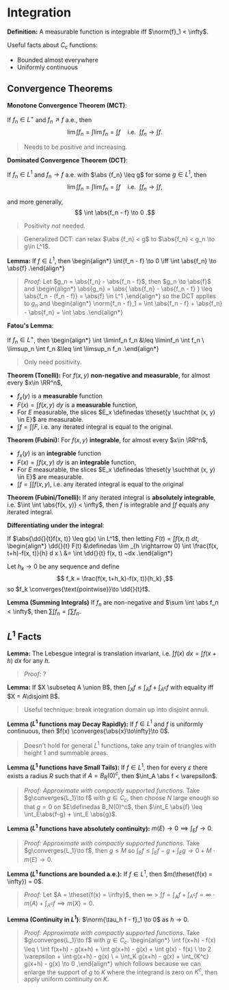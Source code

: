# Integration

**Definition:**
A measurable function is integrable iff $\norm{f}_1 < \infty$.

Useful facts about $C_c$ functions:

- Bounded almost everywhere
- Uniformly continuous

## Convergence Theorems

**Monotone Convergence Theorem (MCT)**:

If $f_n \in L^+$ and $f_n \nearrow f$ a.e., then
$$
\lim \int f_n
= \int \lim f_n = \int f
\quad \text{i.e.}~~ \int f_n \to \int f
.$$

> Needs to be positive and increasing.

**Dominated Convergence Theorem (DCT)**:

If $f_n \in L^1$ and $f_n \to f$ a.e. with $\abs {f_n} \leq g$ for some $g\in L^1$, then
$$
\lim \int f_n = \int \lim f_n = \int f \quad \text{i.e.}~~ \int f_n \to \int f
,$$

and more generally,
$$
\int \abs{f_n - f} \to 0
.$$

> Positivity *not* needed.

> Generalized DCT: can relax $\abs {f_n} < g$ to $\abs{f_n} < g_n \to g\in L^1$.

**Lemma:**
If $f\in L^1$, then
\begin{align*}
\int{f_n - f} \to 0 \iff \int \abs{f_n} \to \abs{f}
.\end{align*}

> *Proof:* Let $g_n = \abs{f_n} - \abs{f_n - f}$, then $g_n \to \abs{f}$ and 
\begin{align*}
\abs{g_n} = \abs{ \abs{f_n} - \abs{f_n - f} } \leq \abs{f_n - (f_n - f)} = \abs{f} \in L^1
,\end{align*}
so the DCT applies to $g_n$ and
\begin{align*}
\norm{f_n - f}_1 = \int \abs{f_n - f} + \abs{f_n} - \abs{f_n}
= \int \abs
.\end{align*}




**Fatou's Lemma**:

If $f_n \in L^+$, then
\begin{align*}
\int \liminf_n f_n &\leq \liminf_n \int f_n \\
\limsup_n \int f_n &\leq \int \limsup_n f_n
.\end{align*}

> Only need positivity.

**Theorem (Tonelli):**
For $f(x, y)$ **non-negative and measurable**, for almost every $x\in \RR^n$, 

- $f_x(y)$ is a **measurable** function
- $F(x) = \int f(x, y) ~dy$ is a **measurable** function,
- For $E$ measurable, the slices $E_x \definedas \theset{y \suchthat (x, y) \in E}$ are measurable.
- $\int f = \int \int F$, i.e. any iterated integral is equal to the original.

**Theorem (Fubini):**
For $f(x, y)$ **integrable**, for almost every $x\in \RR^n$, 

- $f_x(y)$ is an **integrable** function
- $F(x) = \int f(x, y) ~dy$ is an **integrable** function,
- For $E$ measurable, the slices $E_x \definedas \theset{y \suchthat (x, y) \in E}$ are measurable.
- $\int f = \int \int f(x,y)$, i.e. any iterated integral is equal to the original

**Theorem (Fubini/Tonelli):**
If any iterated integral is **absolutely integrable**, i.e. $\int \int \abs{f(x, y)} < \infty$, then $f$ is integrable and $\int f$ equals any iterated integral.

**Differentiating under the integral**:

If $\abs{\dd{}{t}f(x, t)} \leq g(x) \in L^1$, then letting $F(t) = \int f(x, t) ~dt$,
\begin{align*}
\dd{}{t} F(t)
&\definedas \lim _{h \rightarrow 0} \int \frac{f(x, t+h)-f(x, t)}{h} d x \\
&= \int \dd{}{t} f(x, t) ~dx
.\end{align*}

Let $h_k \to 0$ be any sequence and define
$$
f_k = \frac{f(x, t+h_k)-f(x, t)}{h_k}
,$$
so $f_k \converges{\text{pointwise}}\to \dd{}{t}f$.

**Lemma (Summing Integrals)**
If $f_n$ are non-negative and $\sum \int \abs f_n < \infty$, then $\sum \int f_n = \int \sum f_n$.

## $L^1$ Facts

**Lemma:**
The Lebesgue integral is translation invariant, i.e. 
$\int f(x) ~dx = \int f(x + h) ~dx$ for any $h$.

> *Proof:* ?

**Lemma:**
If $X \subseteq A \union B$, then $\int_X f \leq \int_A f + \int_{A^c} f$ with equality iff $X = A\disjoint B$.

> Useful technique: break integration domain up into disjoint annuli.

**Lemma ($L^1$ functions may Decay Rapidly):**
If $f \in L^1$ and $f$ is uniformly continuous, then $f(x) \converges{\abs{x}\to\infty}\to 0$.

> Doesn't hold for general $L^1$ functions, take any train of triangles with height 1 and summable areas.

**Lemma ($L^1$ functions have Small Tails):**
If $f\in L^1$, then for every $\varepsilon$ there exists a radius $R$ such that if $A = B_R(0)^c$, then $\int_A \abs f < \varepsilon$. 

> *Proof: Approximate with compactly supported functions.* 
> Take $g\converges{L_1}\to f$ with $g\in C_c$, then choose $N$ large enough so that $g=0$ on $E\definedas B_N(0)^c$, then $\int_E \abs{f} \leq \int_E\abs{f-g} + \int_E \abs{g}$.

**Lemma ($L^1$ functions have absolutely continuity):**
$m(E) \to 0 \implies \int_E f \to 0$.

> *Proof: Approximate with compactly supported functions.*
> Take $g\converges{L_1}\to f$, then $g \leq M$ so $\int_E{f} \leq \int_E{f-g} + \int_E g \to 0 + M \cdot m(E) \to 0$.

**Lemma ($L^1$ functions are bounded a.e.):**
If $f\in L^1$, then $m(\theset{f(x) = \infty}) = 0$.

> *Proof:*
> Let $A = \theset{f(x) = \infty}$, then $\infty > \int f = \int_A f + \int_{A^c} f = \infty \cdot m(A) + \int_{A^c} f \implies m(X) =0$.

**Lemma (Continuity in $L^1$)**:
$\norm{\tau_h f - f}_1 \to 0$ as $h\to 0$.

> *Proof: Approximate with compactly supported functions*.
> Take $g\converges{L_1}\to f$ with $g\in C_c$.
\begin{align*}
\int f(x+h) - f(x) \leq \\ 
\int f(x+h) - g(x+h) + \int g(x+h) - g(x) + \int g(x) - f(x) \\
\to 2 \varepsilon + \int g(x+h) - g(x) \\
= \int_K g(x+h) - g(x) + \int_{K^c} g(x+h) - g(x) \to 0
,\end{align*}
> which follows because we can enlarge the support of $g$ to $K$ where the integrand is zero on $K^c$, then apply uniform continuity on $K$.


